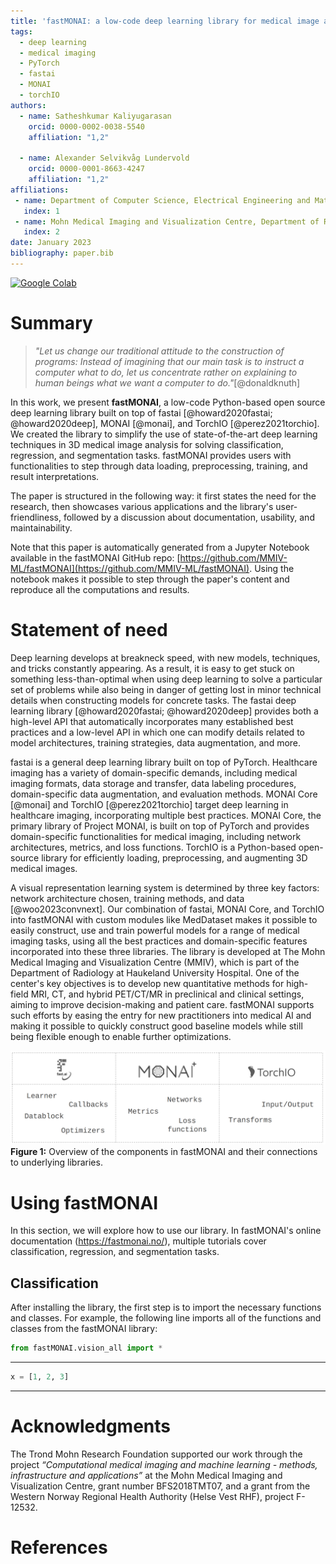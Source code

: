 ```yaml
---
title: 'fastMONAI: a low-code deep learning library for medical image analysis'
tags:
  - deep learning
  - medical imaging
  - PyTorch
  - fastai
  - MONAI
  - torchIO
authors:
  - name: Satheshkumar Kaliyugarasan
    orcid: 0000-0002-0038-5540
    affiliation: "1,2" 
    
  - name: Alexander Selvikvåg Lundervold
    orcid: 0000-0001-8663-4247
    affiliation: "1,2" 
affiliations:
 - name: Department of Computer Science, Electrical Engineering and Mathematical Sciences, Western Norway University of Applied Sciences, Bergen, Norway
   index: 1
 - name: Mohn Medical Imaging and Visualization Centre, Department of Radiology, Haukeland University Hospital, Bergen, Norway
   index: 2
date: January 2023
bibliography: paper.bib
---
```

[![Google Colab](https://colab.research.google.com/assets/colab-badge.svg)](https://colab.research.google.com/github/MMIV-ML/fastMONAI/blob/master/paper/paper.ipynb)

# Summary

> _"Let us change our traditional attitude to the construction of programs: Instead of imagining that our main task is to instruct a computer what to do, let us concentrate rather on explaining to human beings what we want a computer to do."_[@donaldknuth]

In this work, we present <b>fastMONAI</b>, a low-code Python-based open source deep learning library built on top of fastai [@howard2020fastai; @howard2020deep], MONAI [@monai], and TorchIO [@perez2021torchio]. We created the library to simplify the use of state-of-the-art deep learning techniques in 3D medical image analysis for solving classification, regression, and segmentation tasks. fastMONAI provides users with functionalities to step through data loading, preprocessing, training, and result interpretations.

The paper is structured in the following way: it first states the need for the research, then showcases various applications and the library's user-friendliness, followed by a discussion about documentation, usability, and maintainability.

Note that this paper is automatically generated from a Jupyter Notebook available in the fastMONAI GitHub repo: [https://github.com/MMIV-ML/fastMONAI](https://github.com/MMIV-ML/fastMONAI). Using the notebook makes it possible to step through the paper's content and reproduce all the computations and results.

# Statement of need 

Deep learning develops at breakneck speed, with new models, techniques, and tricks constantly appearing. As a result, it is easy to get stuck on something less-than-optimal when using deep learning to solve a particular set of problems while also being in danger of getting lost in minor technical details when constructing models for concrete tasks. The fastai deep learning library [@howard2020fastai; @howard2020deep] provides both a high-level API that automatically incorporates many established best practices and a low-level API in which one can modify details related to model architectures, training strategies, data augmentation, and more. 

fastai is a general deep learning library built on top of PyTorch. Healthcare imaging has a variety of domain-specific demands, including medical imaging formats, data storage and transfer, data labeling procedures, domain-specific data augmentation, and evaluation methods. MONAI Core [@monai] and TorchIO [@perez2021torchio] target deep learning in healthcare imaging, incorporating multiple best practices. MONAI Core, the primary library of Project MONAI, is built on top of PyTorch and provides domain-specific functionalities for medical imaging, including network architectures, metrics, and loss functions. 
TorchIO is a Python-based open-source library for efficiently loading, preprocessing, and augmenting 3D medical images. 

A visual representation learning system is determined by three key factors: network architecture chosen, training methods, and data [@woo2023convnext]. Our combination of fastai, MONAI Core, and TorchIO into fastMONAI with custom modules like MedDataset makes it possible to easily construct, use and train powerful models for a range of medical imaging tasks, using all the best practices and domain-specific features incorporated into these three libraries. The library is developed at The Mohn Medical Imaging and Visualization Centre (MMIV), which is part of the Department of Radiology at Haukeland University Hospital. One of the center's key objectives is to develop new quantitative methods for high-field MRI, CT, and hybrid PET/CT/MR in preclinical and clinical settings, aiming to improve decision-making and patient care. fastMONAI supports such efforts by easing the entry for new practitioners into medical AI and making it possible to quickly construct good baseline models while still being flexible enough to enable further optimizations.

![Overview of the components in fastMONAI and their connections to underlying libraries](paper_files/diagram.png)
<br>
**Figure 1:** Overview of the components in fastMONAI and their connections to underlying libraries. 

# Using fastMONAI

In this section, we will explore how to use our library. In fastMONAI's online documentation (https://fastmonai.no/), multiple tutorials cover classification, regression, and segmentation tasks. 

## Classification

After installing the library, the first step is to import the necessary functions and classes. For example, the following line imports all of the functions and classes from the fastMONAI library: 


```python
from fastMONAI.vision_all import *
```

- - - -
```python
x = [1, 2, 3]
```
- - - -



# Acknowledgments

The Trond Mohn Research Foundation supported our work through the project _“Computational medical imaging and machine learning - methods, infrastructure and applications”_ at the Mohn Medical Imaging and Visualization Centre, grant number BFS2018TMT07, and a grant from the Western Norway Regional Health Authority (Helse Vest RHF), project F-12532.

# References
